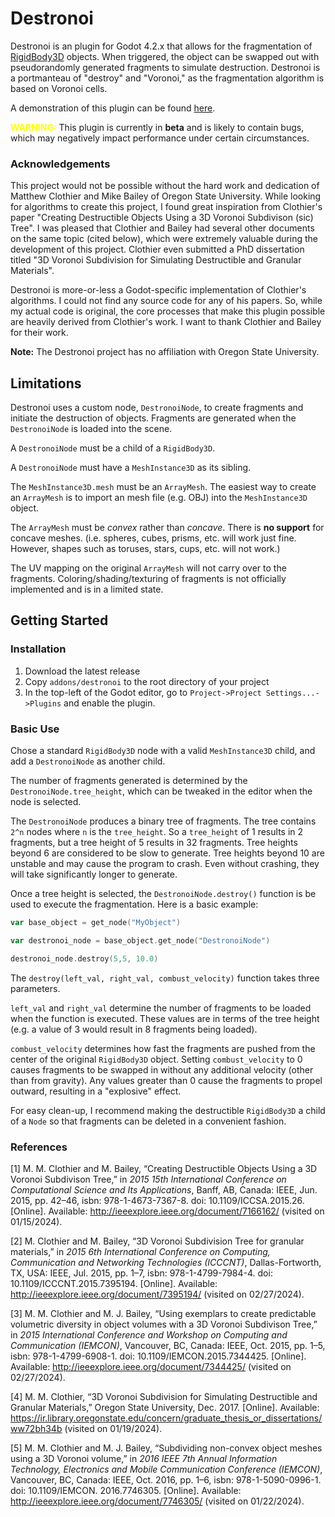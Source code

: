 # Destronoi

Destronoi is an plugin for Godot 4.2.x that allows for the fragmentation of [RigidBody3D](https://docs.godotengine.org/en/stable/classes/class_rigidbody3d.html) objects. When triggered, the object can be swapped out with pseudorandomly generated fragments to simulate destruction. Destronoi is a portmanteau of "destroy" and "Voronoi," as the fragmentation algorithm is based on Voronoi cells.

A demonstration of this plugin can be found [here](https://www.google.com).

<font color="yellow">**WARNING:**</font> This plugin is currently in **beta** and is likely to contain bugs, which may negatively impact performance under certain circumstances.

### Acknowledgements
This project would not be possible without the hard work and dedication of Matthew Clothier and Mike Bailey of Oregon State University. While looking for algorithms to create this project, I found great inspiration from Clothier's paper "Creating Destructible Objects Using a 3D Voronoi Subdivison (sic) Tree". I was pleased that Clothier and Bailey had several other documents on the same topic (cited below), which were extremely valuable during the development of this project. Clothier even submitted a PhD dissertation titled "3D Voronoi Subdivision for Simulating Destructible and Granular Materials".

Destronoi is more-or-less a Godot-specific implementation of Clothier's algorithms. I could not find any source code for any of his papers. So, while my actual code is original, the core processes that make this plugin possible are heavily derived from Clothier's work. I want to thank Clothier and Bailey for their work.

**Note:** The Destronoi project has no affiliation with Oregon State University.

## Limitations
Destronoi uses a custom node, `DestronoiNode`, to create fragments and initiate the destruction of objects. Fragments are generated when the `DestronoiNode` is loaded into the scene.

A `DestronoiNode` must be a child of a `RigidBody3D`.

A `DestronoiNode` must have a `MeshInstance3D` as its sibling.

The `MeshInstance3D.mesh` must be an `ArrayMesh`. The easiest way to create an `ArrayMesh` is to import an mesh file (e.g. OBJ) into the `MeshInstance3D` object.

The `ArrayMesh` must be *convex* rather than *concave*. There is **no support** for concave meshes. (i.e. spheres, cubes, prisms, etc. will work just fine. However, shapes such as toruses, stars, cups, etc. will not work.)

The UV mapping on the original `ArrayMesh` will not carry over to the fragments. Coloring/shading/texturing of fragments is not officially implemented and is in a limited state.

## Getting Started

### Installation

1) Download the latest release
2) Copy `addons/destronoi` to the root directory of your project
3) In the top-left of the Godot editor, go to `Project->Project Settings...->Plugins` and enable the plugin.

### Basic Use
Chose a standard `RigidBody3D` node with a valid `MeshInstance3D` child, and add a `DestronoiNode` as another child.

The number of fragments generated is determined by the `DestronoiNode.tree_height`, which can be tweaked in the editor when the node is selected. 

The `DestronoiNode` produces a binary tree of fragments. The tree contains `2^n` nodes where `n` is the `tree_height`. So a `tree_height` of 1 results in 2 fragments, but a tree height of 5 results in 32 fragments. Tree heights beyond 6 are considered to be slow to generate. Tree heights beyond 10 are unstable and may cause the program to crash. Even without crashing, they will take significantly longer to generate.

Once a tree height is selected, the `DestronoiNode.destroy()` function is be used to execute the fragmentation. Here is a basic example:

```Go
var base_object = get_node("MyObject")

var destronoi_node = base_object.get_node("DestronoiNode")

destronoi_node.destroy(5,5, 10.0)
```

The `destroy(left_val, right_val, combust_velocity)` function takes three parameters. 

`left_val` and `right_val` determine the number of fragments to be loaded when the function is executed. These values are in terms of the tree height (e.g. a value of 3 would result in 8 fragments being loaded). 

`combust_velocity` determines how fast the fragments are pushed from the center of the original `RigidBody3D` object. Setting `combust_velocity` to 0 causes fragments to be swapped in without any additional velocity (other than from gravity). Any values greater than 0 cause the fragments to propel outward, resulting in a "explosive" effect.

For easy clean-up, I recommend making the destructible `RigidBody3D` a child of a `Node` so that fragments can be deleted in a convenient fashion. 

### References
[1] M. M. Clothier and M. Bailey, “Creating Destructible Objects Using a 3D Voronoi Subdivison Tree,” in *2015 15th International Conference on Computational Science and Its Applications*, Banff, AB, Canada: IEEE,
Jun. 2015, pp. 42–46, isbn: 978-1-4673-7367-8. doi: 10.1109/ICCSA.2015.26. [Online]. Available: http://ieeexplore.ieee.org/document/7166162/ (visited on 01/15/2024).

[2] M. Clothier and M. Bailey, “3D Voronoi Subdivision Tree for granular materials,” in *2015 6th International Conference on Computing, Communication and Networking Technologies (ICCCNT)*, Dallas-Fortworth, TX, USA: IEEE, Jul. 2015, pp. 1–7, isbn: 978-1-4799-7984-4. doi: 10.1109/ICCCNT.2015.7395194. [Online]. Available: http://ieeexplore.ieee.org/document/7395194/ (visited on 02/27/2024).

[3] M. M. Clothier and M. J. Bailey, “Using exemplars to create predictable volumetric diversity in object volumes with a 3D Voronoi Subdivison Tree,” in *2015 International Conference and Workshop on Computing and Communication (IEMCON)*, Vancouver, BC, Canada: IEEE, Oct. 2015, pp. 1–5, isbn: 978-1-4799-6908-1. doi: 10.1109/IEMCON.2015.7344425. [Online]. Available: http://ieeexplore.ieee.org/document/7344425/ (visited on 02/27/2024).

[4] M. M. Clothier, “3D Voronoi Subdivision for Simulating Destructible and Granular Materials,” Oregon State University, Dec. 2017. [Online]. Available: https://ir.library.oregonstate.edu/concern/graduate_thesis_or_dissertations/ww72bh34b (visited on 01/19/2024).

[5] M. M. Clothier and M. J. Bailey, “Subdividing non-convex object meshes using a 3D Voronoi volume,” in *2016 IEEE 7th Annual Information Technology, Electronics and Mobile Communication Conference (IEMCON)*, Vancouver, BC, Canada: IEEE, Oct. 2016, pp. 1–6, isbn: 978-1-5090-0996-1. doi: 10.1109/IEMCON.
2016.7746305. [Online]. Available: http://ieeexplore.ieee.org/document/7746305/ (visited on 01/22/2024).